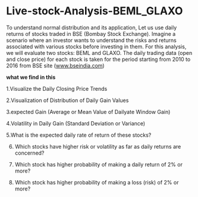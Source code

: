 # Live-stock-Analysis-BEML_GLAXO
 To understand normal distribution and its application, Let us use daily returns of stocks traded in BSE (Bombay Stock Exchange). Imagine a scenario where an investor wants to understand the risks and returns associated with various stocks before investing in them. For this analysis, we will evaluate two stocks: BEML and GLAXO. The daily trading data (open and close price) for each stock is taken for the period starting from 2010 to 2016 from BSE site (www.bseindia.com)
 
 **what we find in this**
 
1.Visualize the Daily Closing Price Trends

2.Visualization of Distribution of Daily Gain Values

3.expected Gain (Average or Mean Value of Dailyate Window Gain)

4.Volatility in Daily Gain (Standard Deviation or Variance)

5.What is the expected daily rate of return of these stocks?

6. Which stocks have higher risk or volatility as far as daily returns are concerned?

7. Which stock has higher probability of making a daily return of 2% or more?

8. Which stock has higher probability of making a loss (risk) of 2% or more?
